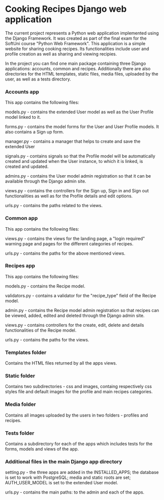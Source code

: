# Cooking Recipes Django web application
The current project represents a Python web application implemented using the Django Framework. It was created as part of the final exam for the SoftUni course "Python Web Framework".
This application is a simple website for sharing cooking recipes. Its functionalities include user and profile creation as well as sharing and viewing recipies.

In the project you can find one main package containing three Django applications: accounts, common and recipes. Additionally there are also directories for the HTML templates, static files, media files, uploaded by the user, as well as a tests directory.

### Accounts app
This app contains the following files:

models.py - contains the extended User model as well as the User Profile model linked to it.

forms.py - contains the model forms for the User and User Profile models. It also contains a Sign up form.

manager.py - contains a manager that helps to create and save the extended User

signals.py - contains signals so that the Profile model will be automatically created and updated when the User instance, to which it is linked, is created and updated.

admins.py - contains the User model admin registration so that it can be available through the Django admin site.

views.py - contains the controllers for the Sign up, Sign in and Sign out functionalities as well as for the Profile details and edit options.

urls.py - contains the paths related to the views.

### Common app
This app contains the following files:

views.py - contains the views for the landing page, a "login required" warning page and pages for the different categories of recipes.

urls.py - contains the paths for the above mentioned views.

### Recipes app
This app contains the following files:

models.py - contains the Recipe model.

validators.py - contains a validator for the "recipe_type" field of the Recipe model.

admin.py - contains the Recipe model admin registration so that recipes can be viewed, added, edited and deleted through the Django admin site.

views.py - contains controllers for the create, edit, delete and details functionalities of the Recipe model.

urls.py - contains the paths for the views.

### Templates folder
Contains the HTML files returned by all the apps views.

### Static folder
Contains two subdirectories - css and images, containg respectively css styles file and default images for the profile and main recipes categories.

### Media folder
Contains all images uploaded by the users in two folders - profiles and recipes.

### Tests folder
Contains a subdirectory for each of the apps which includes tests for the forms, models and views of the app.

### Additional files in the main Django app directory
setting.py - the three apps are added in the INSTALLED_APPS; the database is set to work with PostgreSQL; media and static roots are set; AUTH_USER_MODEL is set to the extended User model.

urls.py - contains the main paths: to the admin and each of the apps.
